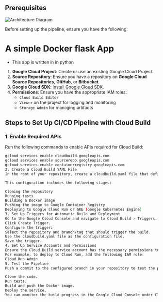 ## Prerequisites
![Architecture Diagram](path/to/diagram.png)

Before setting up the pipeline, ensure you have the following:
# A simple Docker flask App
- This app is written in in python
1. **Google Cloud Project**: Create or use an existing Google Cloud Project.
2. **Source Repository**: Ensure you have a repository on **Google Cloud Source Repositories**, **GitHub**, or **Bitbucket**.
3. **Google Cloud SDK**: [Install Google Cloud SDK](https://cloud.google.com/sdk/docs/install).
4. **Permissions**: Ensure you have the appropriate IAM roles:
   - `Cloud Build Editor`
   - `Viewer` on the project for logging and monitoring
   - `Storage Admin` for managing artifacts

## Steps to Set Up CI/CD Pipeline with Cloud Build

### 1. Enable Required APIs

Run the following commands to enable APIs required for Cloud Build:

```bash
gcloud services enable cloudbuild.googleapis.com
gcloud services enable sourcerepo.googleapis.com
gcloud services enable containerregistry.googleapis.com
2. Create a Cloud Build YAML File
In the root of your repository, create a cloudbuild.yaml file that defines the steps for your CI/CD pipeline. Here’s an example configuration file:

This configuration includes the following stages:

Cloning the repository
Running tests
Building a Docker image
Pushing the image to Google Container Registry
Deploying to Google Cloud Run or GKE (Google Kubernetes Engine)
3. Set Up Triggers for Automatic Build and Deployment
Go to the Google Cloud Console and navigate to Cloud Build > Triggers.
Click Create Trigger.
Configure the trigger:
Select the repository and branch/tag that should trigger the build.
Use the cloudbuild.yaml file as the configuration file.
Save the trigger.
4. Set Up Service Accounts and Permissions
Ensure the Cloud Build service account has the necessary permissions to deploy to your selected service.
For example, to deploy to Cloud Run, add the following IAM role:
Cloud Run Admin
5. Test the Pipeline
Push a commit to the configured branch in your repository to test the pipeline. Cloud Build should:

Clone the code.
Run tests.
Build and push the Docker image.
Deploy the service.
You can monitor the build progress in the Google Cloud Console under Cloud Build > History.
